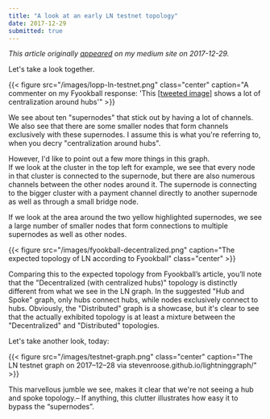 ```yaml
---
title: "A look at an early LN testnet topology"
date: 2017-12-29
submitted: true
---
```


*This article originally [appeared](https://murchandamus.medium.com/a-look-at-an-early-ln-testnet-topology-a874a6ff41d9) on my medium site on 2017-12-29.*

Let's take a look together.

{{< figure src="/images/lopp-ln-testnet.png" class="center" caption="A commenter on my Fyookball response: 'This [[tweeted image](https://twitter.com/lopp/status/932726696364650498)] shows a lot of centralization around hubs'" >}}

We see about ten "supernodes" that stick out by having a lot of channels. We also see that there are some smaller nodes that form channels exclusively with these supernodes. I assume this is what you're referring to, when you decry "centralization around hubs".

However, I'd like to point out a few more things in this graph.  
If we look at the cluster in the top left for example, we see that every node in that cluster is connected to the supernode, but there are also numerous channels between the other nodes around it. The supernode is connecting to the bigger cluster with a payment channel directly to another supernode as well as through a small bridge node.

If we look at the area around the two yellow highlighted supernodes, we see a large number of smaller nodes that form connections to multiple supernodes as well as other nodes.

{{< figure src="/images/fyookball-decentralized.png" caption="The expected topology of LN according to Fyookball" class="center" >}}

Comparing this to the expected topology from Fyookball’s article, you’ll note that the "Decentralized (with centralized hubs)" topology is distinctly different from what we see in the LN graph. In the suggested "Hub and Spoke" graph, only hubs connect hubs, while nodes exclusively connect to hubs. Obviously, the "Distributed" graph is a showcase, but it's clear to see that the actually exhibited topology is at least a mixture between the "Decentralized" and "Distributed" topologies.

Let's take another look, today:

{{< figure src="/images/testnet-graph.png" class="center" caption="The LN testnet graph on 2017–12–28 via stevenroose.github.io/lightninggraph/" >}}

This marvellous jumble we see, makes it clear that we're not seeing a hub and spoke topology.–
If anything, this clutter illustrates how easy it to bypass the “supernodes”.
